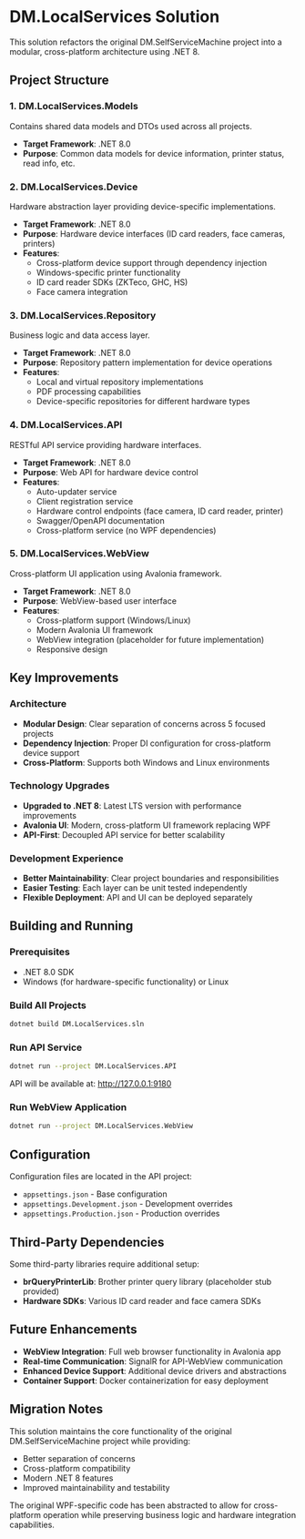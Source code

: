 # DM.LocalServices Solution

This solution refactors the original DM.SelfServiceMachine project into a modular, cross-platform architecture using .NET 8.

## Project Structure

### 1. DM.LocalServices.Models
Contains shared data models and DTOs used across all projects.
- **Target Framework**: .NET 8.0
- **Purpose**: Common data models for device information, printer status, read info, etc.

### 2. DM.LocalServices.Device  
Hardware abstraction layer providing device-specific implementations.
- **Target Framework**: .NET 8.0
- **Purpose**: Hardware device interfaces (ID card readers, face cameras, printers)
- **Features**: 
  - Cross-platform device support through dependency injection
  - Windows-specific printer functionality
  - ID card reader SDKs (ZKTeco, GHC, HS)
  - Face camera integration

### 3. DM.LocalServices.Repository
Business logic and data access layer.
- **Target Framework**: .NET 8.0
- **Purpose**: Repository pattern implementation for device operations
- **Features**:
  - Local and virtual repository implementations
  - PDF processing capabilities
  - Device-specific repositories for different hardware types

### 4. DM.LocalServices.API
RESTful API service providing hardware interfaces.
- **Target Framework**: .NET 8.0
- **Purpose**: Web API for hardware device control
- **Features**:
  - Auto-updater service
  - Client registration service  
  - Hardware control endpoints (face camera, ID card reader, printer)
  - Swagger/OpenAPI documentation
  - Cross-platform service (no WPF dependencies)

### 5. DM.LocalServices.WebView
Cross-platform UI application using Avalonia framework.
- **Target Framework**: .NET 8.0
- **Purpose**: WebView-based user interface
- **Features**:
  - Cross-platform support (Windows/Linux)
  - Modern Avalonia UI framework
  - WebView integration (placeholder for future implementation)
  - Responsive design

## Key Improvements

### Architecture
- **Modular Design**: Clear separation of concerns across 5 focused projects
- **Dependency Injection**: Proper DI configuration for cross-platform device support
- **Cross-Platform**: Supports both Windows and Linux environments

### Technology Upgrades
- **Upgraded to .NET 8**: Latest LTS version with performance improvements
- **Avalonia UI**: Modern, cross-platform UI framework replacing WPF
- **API-First**: Decoupled API service for better scalability

### Development Experience
- **Better Maintainability**: Clear project boundaries and responsibilities
- **Easier Testing**: Each layer can be unit tested independently
- **Flexible Deployment**: API and UI can be deployed separately

## Building and Running

### Prerequisites
- .NET 8.0 SDK
- Windows (for hardware-specific functionality) or Linux

### Build All Projects
```bash
dotnet build DM.LocalServices.sln
```

### Run API Service
```bash
dotnet run --project DM.LocalServices.API
```
API will be available at: http://127.0.0.1:9180

### Run WebView Application
```bash
dotnet run --project DM.LocalServices.WebView
```

## Configuration

Configuration files are located in the API project:
- `appsettings.json` - Base configuration
- `appsettings.Development.json` - Development overrides
- `appsettings.Production.json` - Production overrides

## Third-Party Dependencies

Some third-party libraries require additional setup:
- **brQueryPrinterLib**: Brother printer query library (placeholder stub provided)
- **Hardware SDKs**: Various ID card reader and face camera SDKs

## Future Enhancements

- **WebView Integration**: Full web browser functionality in Avalonia app
- **Real-time Communication**: SignalR for API-WebView communication
- **Enhanced Device Support**: Additional device drivers and abstractions
- **Container Support**: Docker containerization for easy deployment

## Migration Notes

This solution maintains the core functionality of the original DM.SelfServiceMachine project while providing:
- Better separation of concerns
- Cross-platform compatibility  
- Modern .NET 8 features
- Improved maintainability and testability

The original WPF-specific code has been abstracted to allow for cross-platform operation while preserving business logic and hardware integration capabilities.